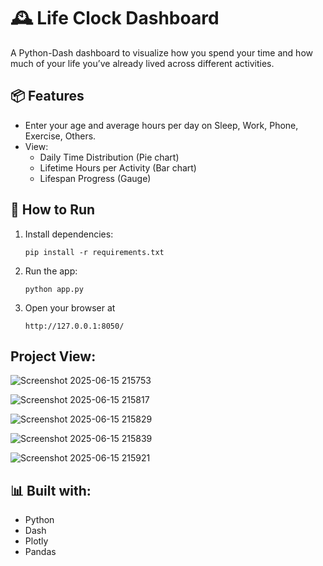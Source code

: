 
# 🕰️ Life Clock Dashboard

A Python-Dash dashboard to visualize how you spend your time and how much of your life you’ve already lived across different activities.

## 📦 Features
- Enter your age and average hours per day on Sleep, Work, Phone, Exercise, Others.
- View:
  - Daily Time Distribution (Pie chart)
  - Lifetime Hours per Activity (Bar chart)
  - Lifespan Progress (Gauge)

## 🚀 How to Run

1. Install dependencies:
   ```
   pip install -r requirements.txt
   ```

2. Run the app:
   ```
   python app.py
   ```
4. Open your browser at

    `http://127.0.0.1:8050/`
   
## Project View:

![Screenshot 2025-06-15 215753](https://github.com/user-attachments/assets/303d1c4e-6750-4559-8d3a-e5823ef66248)

![Screenshot 2025-06-15 215817](https://github.com/user-attachments/assets/225300a5-c366-4eb1-a0ce-b7e512b0f67a)

![Screenshot 2025-06-15 215829](https://github.com/user-attachments/assets/252e9125-637e-43fb-97dd-76cd41db11ca)

![Screenshot 2025-06-15 215839](https://github.com/user-attachments/assets/95b24998-daec-4b02-9f9c-41bc13d9cade)

![Screenshot 2025-06-15 215921](https://github.com/user-attachments/assets/ec426970-c702-47b0-be43-9a56a0e76fb8)

## 📊 Built with:
- Python
- Dash
- Plotly
- Pandas

